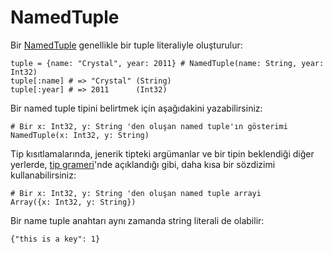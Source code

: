 # NamedTuple


Bir [NamedTuple](http://crystal-lang.org/api/NamedTuple.html) genellikle bir tuple literaliyle oluşturulur:

```crystal
tuple = {name: "Crystal", year: 2011} # NamedTuple(name: String, year: Int32)
tuple[:name] # => "Crystal" (String)
tuple[:year] # => 2011      (Int32)
```

Bir named tuple tipini belirtmek için aşağıdakini yazabilirsiniz:

```crystal
# Bir x: Int32, y: String 'den oluşan named tuple'ın gösterimi 
NamedTuple(x: Int32, y: String)
```

Tip kısıtlamalarında, jenerik tipteki argümanlar ve bir tipin beklendiği diğer yerlerde, [tip grameri](../type_grammar.html)'nde açıklandığı gibi, daha kısa bir sözdizimi kullanabilirsiniz:

```crystal
# Bir x: Int32, y: String 'den oluşan named tuple arrayi 
Array({x: Int32, y: String})
```

Bir name tuple anahtarı aynı zamanda string literali de olabilir:

```crystal
{"this is a key": 1}
```
